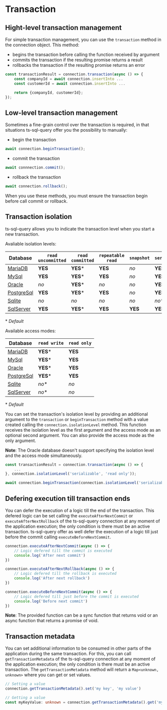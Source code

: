# Transaction

## Hight-level transaction management

For simple transaction management, you can use the `transaction` method in the connection object. This method:

- begins the transaction before calling the function received by argument
- commits the transaction if the resulting promise returns a result
- rollbacks the transaction if the resulting promise returns an error

```ts
const transactionResult = connection.transaction(async () => {
    const companyId = await connection.insertInto ...
    const customerId = await connection.insertInto ...

    return {companyId, customerId};
});
```

## Low-level transaction management

Sometimes a fine-grain control over the transaction is required, in that situations ts-sql-query offer you the possibility to manually:

- begin the transaction

```ts
await connection.beginTransaction();
```

- commit the transaction

```ts
await connnection.commit();
```

- rollback the transaction

```ts
await connection.rollback();
```

When you use these methods, you must ensure the transaction begin before call commit or rollback.

## Transaction isolation

ts-sql-query allows you to indicate the transaction level when you start a new transaction.

Avaliable isolation levels:

| **Database**                                                                                                     | `read uncommitted` | `read committed` | `repeatable read` | `snapshot` | `serializable` |
| ---------------------------------------------------------------------------------------------------------------- | ------------------ | ---------------- | ----------------- | ---------- | -------------- |
| [MariaDB](https://mariadb.com/kb/en/set-transaction/#isolation-levels)                                           | **YES**            | **YES**\*        | **YES**           | _no_       | **YES**        |
| [MySql](https://dev.mysql.com/doc/refman/8.0/en/innodb-transaction-isolation-levels.html)                        | **YES**            | **YES**\*        | **YES**           | _no_       | **YES**        |
| [Oracle](https://docs.oracle.com/en/database/oracle/oracle-database/23/sqlrf/SET-TRANSACTION.html)               | _no_               | **YES**\*        | _no_              | _no_       | **YES**        |
| [PostgreSql](https://www.postgresql.org/docs/16/transaction-iso.html)                                            | **YES**            | **YES**\*        | **YES**           | _no_       | **YES**        |
| [Sqlite](https://www.sqlite.org/isolation.html)                                                                  | _no_               | _no_             | _no_              | _no_       | _no_\*         |
| [SqlServer](https://learn.microsoft.com/en-us/sql/t-sql/statements/set-transaction-isolation-level-transact-sql) | **YES**            | **YES**\*        | **YES**           | **YES**    | **YES**        |

\* _Default_

Available access modes:

| **Database**                                                                                                     | `read write` | `read only` |
| ---------------------------------------------------------------------------------------------------------------- | ------------ | ----------- |
| [MariaDB](https://mariadb.com/kb/en/start-transaction/#access-mode)                                              | **YES**\*    | **YES**     |
| [MySql](https://dev.mysql.com/doc/refman/8.0/en/set-transaction.html)                                            | **YES**\*    | **YES**     |
| [Oracle](https://docs.oracle.com/en/database/oracle/oracle-database/23/sqlrf/SET-TRANSACTION.html)               | **YES**\*    | **YES**     |
| [PostgreSql](https://www.postgresql.org/docs/16/transaction-iso.html)                                            | **YES**\*    | **YES**     |
| [Sqlite](https://www.sqlite.org/lang_transaction.html)                                                           | _no_\*       | _no_        |
| [SqlServer](https://learn.microsoft.com/en-us/sql/t-sql/statements/set-transaction-isolation-level-transact-sql) | _no_\*       | _no_        |

\* _Default_

You can set the transaction's isolation level by providing an additional argument to the `transaction` or `beginTransaction` method with a value created calling the `connection.isolationLevel` method. This function receives the isolation level as the first argument and the access mode as an optional second argument. You can also provide the access mode as the only argument. 

**Note**: The Oracle database doesn't support specifying the isolation level and the access mode simultaneously.

```ts
const transactionResult = connection.transaction(async () => {
    ...
}, connection.isolationLevel('serializable', 'read only'));
```

```ts
await connection.beginTransaction(connection.isolationLevel('serializable', 'read only'));
```

## Defering execution till transaction ends

You can defer the execution of a logic till the end of the transaction. This defered logic can be set calling the `executeAfterNextCommit` or `executeAfterNextRollback` of the ts-sql-query connection at any moment of the application execution; the only condition is there must be an active transaction. ts-sql-query offer as well defer the execution of a logic till just before the commit calling `executeBeforeNextCommit`.

```ts
connection.executeAfterNextCommit(async () => {
    // Logic defered till the commit is executed
    console.log('After next commit')
})

connection.executeAfterNextRollback(async () => {
    // Logic defered till the rollback is executed
    console.log('After next rollback')
})

connection.executeBeforeNextCommit(async () => {
    // Logic defered till just before the commit is executed
    console.log('Before next commit')
})
```

**Note**: The provided function can be a sync function that returns void or an async function that returns a promise of void.

## Transaction metadata

You can set additional information to be consumed in other parts of the application during the same transaction. For this, you can call `getTransactionMetadata` of the ts-sql-query connection at any moment of the application execution; the only condition is there must be an active transaction. The `getTransactionMetadata` method will return a `Map<unknown, unknown>` where you can get or set values.

```ts
// Setting a value
connection.getTransactionMetadata().set('my key', 'my value')
```

```ts
// Getting a value
const myKeyValue: unknown = connection.getTransactionMetadata().get('my key')
```